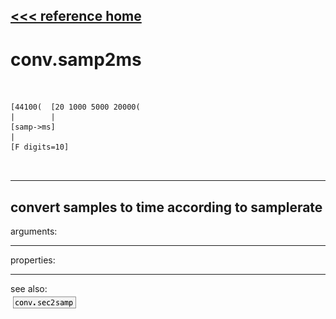 [<<< reference home](ceammc_lib.md)
---

# conv.samp2ms

```


[44100(  [20 1000 5000 20000(
|        |
[samp->ms]
|
[F digits=10]

            
```
---
convert samples to time according to samplerate
---
arguments:


---
properties:


---
see also:<br>
[![conv.sec2samp](img/object_conv.sec2samp.png)](conv.sec2samp.md)
